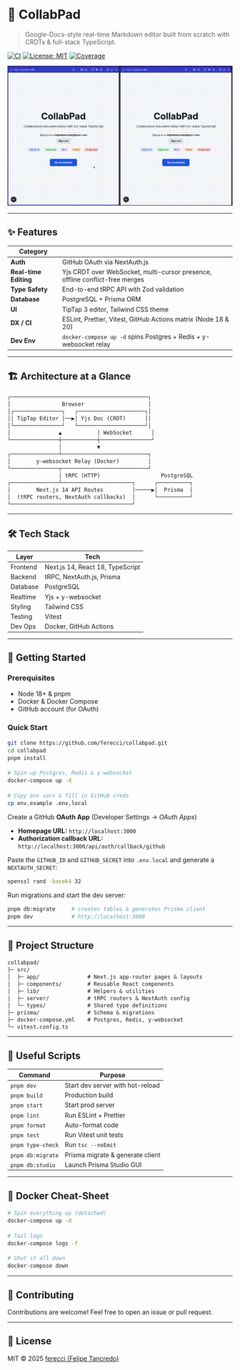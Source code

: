 # 📝 CollabPad

> Google-Docs-style real-time Markdown editor built from scratch with CRDTs & full-stack TypeScript.

[![CI](https://github.com/ferecci/collabpad/actions/workflows/ci.yml/badge.svg)](https://github.com/ferecci/collabpad/actions/workflows/ci.yml)
[![License: MIT](https://img.shields.io/badge/License-MIT-blue.svg)](LICENSE)
[![Coverage](https://img.shields.io/badge/coverage-vitest-brightgreen)](#-testing)

<div align="center">
  <img src="docs/demo.gif" width="800" alt="CollabPad live demo" />
</div>

---

## ✨ Features

| Category              |                                                                              |
| --------------------- | ---------------------------------------------------------------------------- |
| **Auth**              | GitHub OAuth via NextAuth.js                                                 |
| **Real-time Editing** | Yjs CRDT over WebSocket, multi-cursor presence, offline conflict-free merges |
| **Type Safety**       | End-to-end tRPC API with Zod validation                                      |
| **Database**          | PostgreSQL + Prisma ORM                                                      |
| **UI**                | TipTap 3 editor, Tailwind CSS theme                                          |
| **DX / CI**           | ESLint, Prettier, Vitest, GitHub Actions matrix (Node 18 & 20)               |
| **Dev Env**           | `docker-compose up -d` spins Postgres + Redis + y-websocket relay            |

---

## 🏗️ Architecture at a Glance

```text
┌───────────────────────────────────────────┐
│                Browser                    │
│┌───────────────┐   ┌─────────────────────┐│
││ TipTap Editor │──▶│ Yjs Doc (CRDT)      ││
│└───────────────┘   └─────────────────────┘│
│               ▲           │ WebSocket      │
└───────────────┼───────────┼────────────────┘
                │           ▼
┌───────────────┴───────────────────────────┐
│        y-websocket Relay (Docker)         │
└───────────────┬───────────────────────────┘
                │ tRPC (HTTP)                   PostgreSQL
┌───────────────┴──────────────────────┐      ┌──────────┐
│        Next.js 14 API Routes         │─────▶│  Prisma  │
│  (tRPC routers, NextAuth callbacks)  │      └──────────┘
└──────────────────────────────────────┘
```

---

## 🛠️ Tech Stack

| Layer    | Tech                             |
| -------- | -------------------------------- |
| Frontend | Next.js 14, React 18, TypeScript |
| Backend  | tRPC, NextAuth.js, Prisma        |
| Database | PostgreSQL                       |
| Realtime | Yjs + y-websocket                |
| Styling  | Tailwind CSS                     |
| Testing  | Vitest                           |
| Dev Ops  | Docker, GitHub Actions           |

---

## 🚀 Getting Started

### Prerequisites

- Node 18+ & pnpm
- Docker & Docker Compose
- GitHub account (for OAuth)

### Quick Start

```bash
git clone https://github.com/ferecci/collabpad.git
cd collabpad
pnpm install

# Spin up Postgres, Redis & y-websocket
docker-compose up -d

# Copy env vars & fill in GitHub creds
cp env.example .env.local
```

Create a GitHub **OAuth App** (Developer Settings → _OAuth Apps_)

- **Homepage URL:** `http://localhost:3000`
- **Authorization callback URL:** `http://localhost:3000/api/auth/callback/github`

Paste the `GITHUB_ID` and `GITHUB_SECRET` into `.env.local` and generate a `NEXTAUTH_SECRET`:

```bash
openssl rand -base64 32
```

Run migrations and start the dev server:

```bash
pnpm db:migrate     # creates tables & generates Prisma client
pnpm dev            # http://localhost:3000
```

---

## 📂 Project Structure

```
collabpad/
├─ src/
│  ├─ app/               # Next.js app-router pages & layouts
│  ├─ components/        # Reusable React components
│  ├─ lib/               # Helpers & utilities
│  ├─ server/            # tRPC routers & NextAuth config
│  └─ types/             # Shared type definitions
├─ prisma/               # Schema & migrations
├─ docker-compose.yml    # Postgres, Redis, y-websocket
└─ vitest.config.ts
```

---

## 🔧 Useful Scripts

| Command           | Purpose                          |
| ----------------- | -------------------------------- |
| `pnpm dev`        | Start dev server with hot-reload |
| `pnpm build`      | Production build                 |
| `pnpm start`      | Start prod server                |
| `pnpm lint`       | Run ESLint + Prettier            |
| `pnpm format`     | Auto-format code                 |
| `pnpm test`       | Run Vitest unit tests            |
| `pnpm type-check` | Run `tsc --noEmit`               |
| `pnpm db:migrate` | Prisma migrate & generate client |
| `pnpm db:studio`  | Launch Prisma Studio GUI         |

---

## 🐳 Docker Cheat-Sheet

```bash
# Spin everything up (detached)
docker-compose up -d

# Tail logs
docker-compose logs -f

# Shut it all down
docker-compose down
```

---

## 🤝 Contributing

Contributions are welcome! Feel free to open an issue or pull request.

---

## 📜 License

MIT © 2025 [ferecci (Felipe Tancredo)](https://github.com/ferecci)
